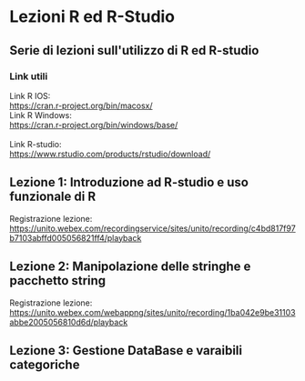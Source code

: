 # Lezioni R ed R-Studio
## Serie di lezioni sull'utilizzo di R ed R-studio
### Link utili
Link R IOS:<br>
https://cran.r-project.org/bin/macosx/ <br>
Link R Windows:<br>
https://cran.r-project.org/bin/windows/base/<br>
<br>
Link R-studio:<br>
https://www.rstudio.com/products/rstudio/download/<br>
## Lezione 1: Introduzione ad R-studio e uso funzionale di R
Registrazione lezione:<br>
https://unito.webex.com/recordingservice/sites/unito/recording/c4bd817f97b7103abffd005056821ff4/playback
## Lezione 2: Manipolazione delle stringhe e pacchetto string
Registrazione lezione:<br>
https://unito.webex.com/webappng/sites/unito/recording/1ba042e9be31103abbe2005056810d6d/playback
## Lezione 3: Gestione DataBase e varaibili categoriche

